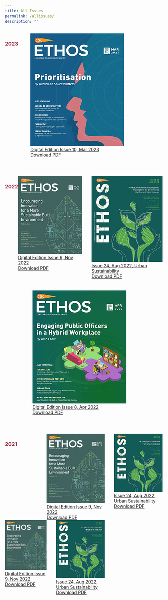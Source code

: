 ```yaml
---
title: All Issues
permalink: /allissues/
description: ""
---
```

<style>
	
.grid-container h3
{
	color: #9f2943;
}
	
.grid-container {
  display: grid;
  grid-template-columns: auto auto auto;
}

#container2022
{
	margin-top:60px;
}
	
#container2023
{
	width: 460px;
}	
	
	
#item20221
{
  margin-left:30px;
}
	
#item20222
{
width:340px;
margin-top: 20px;
margin-left:88px;
}
	
#container2021
{
margin-top:60px;

}
	
	

	
	


</style>

<div id="container2023" class="grid-container">
<h3>2023</h3>
	
<div id="item2023" class="grid-item1">
<img src="/images/Ethos_Thumbnails_Cover/ethosdigital10.jpg"><br>
	<a href="#">Digital Edition Issue 10, Mar 2023</a><br>
	<a href="#">Download PDF</a>
</div>

</div>


<div id="container2022" class="grid-container">
	
<h3>2022</h3>

<div id="item2022" class="grid-item1">
<img src="/images/Ethos_Thumbnails_Cover/ethosdigital09.jpg"><br>
<a href="#">Digital Edition Issue 9, Nov 2022</a><br>
<a href="#">Download PDF</a>
</div>
	
<div id="item20221" class="grid-item1">
<img src="/images/Ethos_Thumbnails_Cover/ethosissue24.jpg"><br>
<a href="#">Issue 24, Aug 2022, Urban Sustainability</a><br>
<a href="#">Download PDF</a>
</div>
	
</div>

<br>

<div id="item20222" class="grid-item1">
<img src="/images/Ethos_Thumbnails_Cover/ethosdigital08.jpg"><br>
<a href="#">Digital Edition Issue 8, Apr 2022</a><br>
<a href="#">Download PDF</a>
</div>

<div id="container2021" class="grid-container">
	
<h3>2021</h3>

<div id="item2022" class="grid-item1">
<img src="/images/Ethos_Thumbnails_Cover/ethosdigital09.jpg"><br>
<a href="#">Digital Edition Issue 9, Nov 2022</a><br>
<a href="#">Download PDF</a>
</div>
	
<div id="item20221" class="grid-item1">
<img src="/images/Ethos_Thumbnails_Cover/ethosissue24.jpg"><br>
<a href="#">Issue 24, Aug 2022, Urban Sustainability</a><br>
<a href="#">Download PDF</a>
</div>
	
<div id="item2022" class="grid-item1">
<img src="/images/Ethos_Thumbnails_Cover/ethosdigital09.jpg"><br>
<a href="#">Digital Edition Issue 9, Nov 2022</a><br>
<a href="#">Download PDF</a>
</div>
	
<div id="item20221" class="grid-item1">
<img src="/images/Ethos_Thumbnails_Cover/ethosissue24.jpg"><br>
<a href="#">Issue 24, Aug 2022, Urban Sustainability</a><br>
<a href="#">Download PDF</a>
</div>	
	
</div>

<br>


